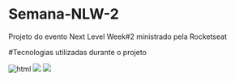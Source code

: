 # Semana-NLW-2
Projeto do evento Next Level Week#2 ministrado pela Rocketseat

#Tecnologias utilizadas durante o projeto
 
<img src="https://img.icons8.com/color/48/000000/html-5.png" title="html"/>
<img src="https://img.icons8.com/color/48/000000/css3.png"/>
<img src="https://img.icons8.com/color/48/000000/javascript.png"/> 


